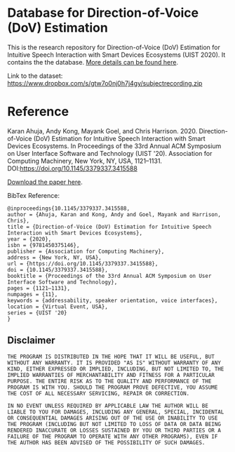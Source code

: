 # Database for Direction-of-Voice (DoV) Estimation
This is the research repository for Direction-of-Voice (DoV) Estimation for Intuitive Speech Interaction with Smart Devices Ecosystems (UIST 2020). It contains the the database. [More details can be found here](https://karan-ahuja.com/dov.html).

Link to the dataset: https://www.dropbox.com/s/gtw7o0nj0h7j4gy/subjectrecording.zip

# Reference
Karan Ahuja, Andy Kong, Mayank Goel, and Chris Harrison. 2020. Direction-of-Voice (DoV) Estimation for Intuitive Speech Interaction with Smart Devices Ecosystems. In Proceedings of the 33rd Annual ACM Symposium on User Interface Software and Technology (UIST '20). Association for Computing Machinery, New York, NY, USA, 1121–1131. DOI:https://doi.org/10.1145/3379337.3415588

[Download the paper here](https://karan-ahuja.com/assets/docs/paper/dov.pdf).

BibTex Reference:
```
@inproceedings{10.1145/3379337.3415588,
author = {Ahuja, Karan and Kong, Andy and Goel, Mayank and Harrison, Chris},
title = {Direction-of-Voice (DoV) Estimation for Intuitive Speech Interaction with Smart Devices Ecosystems},
year = {2020},
isbn = {9781450375146},
publisher = {Association for Computing Machinery},
address = {New York, NY, USA},
url = {https://doi.org/10.1145/3379337.3415588},
doi = {10.1145/3379337.3415588},
booktitle = {Proceedings of the 33rd Annual ACM Symposium on User Interface Software and Technology},
pages = {1121–1131},
numpages = {11},
keywords = {addressability, speaker orientation, voice interfaces},
location = {Virtual Event, USA},
series = {UIST '20}
}
```


## Disclaimer

```
THE PROGRAM IS DISTRIBUTED IN THE HOPE THAT IT WILL BE USEFUL, BUT WITHOUT ANY WARRANTY. IT IS PROVIDED "AS IS" WITHOUT WARRANTY OF ANY KIND, EITHER EXPRESSED OR IMPLIED, INCLUDING, BUT NOT LIMITED TO, THE IMPLIED WARRANTIES OF MERCHANTABILITY AND FITNESS FOR A PARTICULAR PURPOSE. THE ENTIRE RISK AS TO THE QUALITY AND PERFORMANCE OF THE PROGRAM IS WITH YOU. SHOULD THE PROGRAM PROVE DEFECTIVE, YOU ASSUME THE COST OF ALL NECESSARY SERVICING, REPAIR OR CORRECTION.

IN NO EVENT UNLESS REQUIRED BY APPLICABLE LAW THE AUTHOR WILL BE LIABLE TO YOU FOR DAMAGES, INCLUDING ANY GENERAL, SPECIAL, INCIDENTAL OR CONSEQUENTIAL DAMAGES ARISING OUT OF THE USE OR INABILITY TO USE THE PROGRAM (INCLUDING BUT NOT LIMITED TO LOSS OF DATA OR DATA BEING RENDERED INACCURATE OR LOSSES SUSTAINED BY YOU OR THIRD PARTIES OR A FAILURE OF THE PROGRAM TO OPERATE WITH ANY OTHER PROGRAMS), EVEN IF THE AUTHOR HAS BEEN ADVISED OF THE POSSIBILITY OF SUCH DAMAGES.
```
